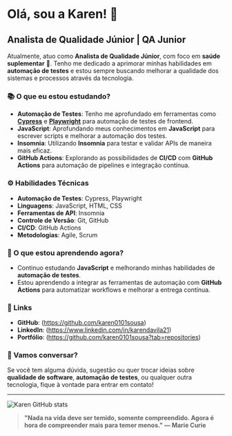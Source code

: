 # Olá, sou a Karen! 👋

## Analista de Qualidade Júnior | QA Junior 

Atualmente, atuo como **Analista de Qualidade Júnior**, com foco em **saúde suplementar** 🏥. 
Tenho me dedicado a aprimorar minhas habilidades em **automação de testes** e estou sempre buscando melhorar a qualidade dos sistemas e processos através da tecnologia.

### 📚 O que eu estou estudando?

- **Automação de Testes**: Tenho me aprofundado em ferramentas como **[Cypress](https://www.cypress.io/)** e **[Playwright](https://playwright.dev/)** para automação de testes de frontend.
- **JavaScript**: Aprofundando meus conhecimentos em **JavaScript** para escrever scripts e melhorar a automação dos testes.
- **Insomnia**: Utilizando **Insomnia** para testar e validar APIs de maneira mais eficaz.
- **GitHub Actions**: Explorando as possibilidades de **CI/CD** com **GitHub Actions** para automação de pipelines e integração contínua.

### ⚙️ Habilidades Técnicas

- **Automação de Testes**: Cypress, Playwright
- **Linguagens**: JavaScript, HTML, CSS
- **Ferramentas de API**: Insomnia
- **Controle de Versão**: Git, GitHub
- **CI/CD**: GitHub Actions
- **Metodologias**: Agile, Scrum

### 🌱 O que estou aprendendo agora?

- Continuo estudando **JavaScript** e melhorando minhas habilidades de **automação de testes**.
- Estou aprendendo a integrar as ferramentas de automação com **GitHub Actions** para automatizar workflows e melhorar a entrega contínua.

### 🔗 Links

- **GitHub**: (https://github.com/karen0101sousa)
- **LinkedIn**: (https://www.linkedin.com/in/karendavila21)
- **Portfólio**: (https://github.com/karen0101sousa?tab=repositories)

### 💬 Vamos conversar?

Se você tem alguma dúvida, sugestão ou quer trocar ideias sobre **qualidade de software**, **automação de testes**, ou qualquer outra tecnologia, fique à vontade para entrar em contato!

---
![Karen GitHub stats](https://github-readme-stats.vercel.app/api?username=karen0101sousa&show_icons=true&theme=dark)

> **"Nada na vida deve ser temido, somente compreendido. Agora é hora de compreender mais para temer menos." — Marie Curie**
